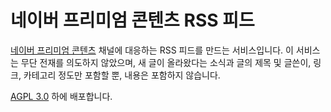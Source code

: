 # 네이버 프리미엄 콘텐츠 RSS 피드

[네이버 프리미엄 콘텐츠] 채널에 대응하는 RSS 피드를 만드는 서비스입니다. 이
서비스는 무단 전재를 의도하지 않았으며, 새 글이 올라왔다는 소식과 글의 제목 및
글쓴이, 링크, 카테고리 정도만 포함할 뿐, 내용은 포함하지 않습니다.

[AGPL 3.0] 하에 배포합니다.

[네이버 프리미엄 콘텐츠]: https://contents.premium.naver.com/
[AGPL 3.0]: https://www.gnu.org/licenses/agpl-3.0.en.html
